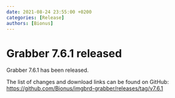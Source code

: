 ```yaml
---
date: 2021-08-24 23:55:00 +0200
categories: [Release]
authors: [Bionus]
---
```



# Grabber 7.6.1 released

Grabber 7.6.1 has been released.

The list of changes and download links can be found on GitHub:  
<https://github.com/Bionus/imgbrd-grabber/releases/tag/v7.6.1>